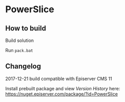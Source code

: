 # PowerSlice

## How to build

Build solution

Run `pack.bat`


## Changelog

2017-12-21 build compatible with Episerver CMS 11

Install prebuilt package and view *Version History* here:
https://nuget.episerver.com/package/?id=PowerSlice
